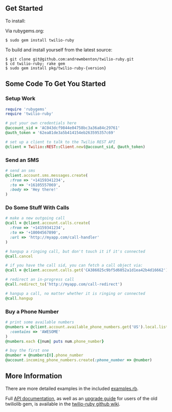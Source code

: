 ## Get Started

To install:

Via rubygems.org:

```
$ sudo gem install twilio-ruby
```

To build and install yourself from the latest source:

```
$ git clone git@github.com:andrewmbenton/twilio-ruby.git
$ cd twilio-ruby; rake gem
$ sudo gem install pkg/twilio-ruby-{version}
```

## Some Code To Get You Started

### Setup Work

``` ruby
require 'rubygems'
require 'twilio-ruby'

# put your own credentials here
@account_sid = 'AC043dcf9844e04758bc3a36a84c29761'
@auth_token = '62ea81de3a5b414154eb263595357c69'

# set up a client to talk to the Twilio REST API
@client = Twilio::REST::Client.new(@account_sid, @auth_token)
```

### Send an SMS

``` ruby
# send an sms
@client.account.sms.messages.create(
  :from => '+14159341234',
  :to => '+16105557069',
  :body => 'Hey there!'
)
```

### Do Some Stuff With Calls

``` ruby
# make a new outgoing call
@call = @client.account.calls.create(
  :from => '+14159341234',
  :to => '+18004567890',
  :url => 'http://myapp.com/call-handler'
)

# hangup a ringing call, but don't touch it if it's connected
@call.cancel

# if you have the call sid, you can fetch a call object via:
@call = @client.account.calls.get('CA386025c9bf5d6052a1d1ea42b4d16662')

# redirect an in-progress call
@call.redirect_to('http://myapp.com/call-redirect')

# hangup a call, no matter whether it is ringing or connected
@call.hangup
```

### Buy a Phone Number

``` ruby
# print some available numbers
@numbers = @client.account.available_phone_numbers.get('US').local.list(
  :contains => 'AWESOME'
)
@numbers.each {|num| puts num.phone_number}

# buy the first one
@number = @numbers[0].phone_number
@account.incoming_phone_numbers.create(:phone_number => @number)
```

## More Information

There are more detailed examples in the included [examples.rb](twilio-ruby/blob/master/examples.rb).

Full [API documentation](twilio-ruby/wiki/Documentation), as well as an [upgrade guide](twilio-ruby/wiki/UpgradeGuide) for users of the old twiliolib gem, is available in the [twilio-ruby github wiki](twilio-ruby/wiki).